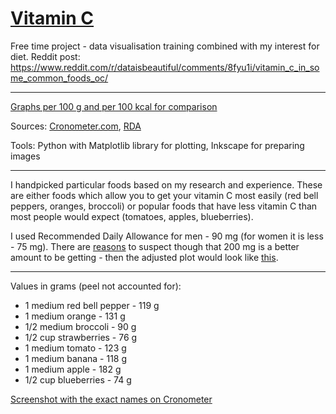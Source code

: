 # [Vitamin C](https://i.redd.it/228fi1p0a1v01.png)
Free time project - data visualisation training combined with my interest for diet. Reddit post: https://www.reddit.com/r/dataisbeautiful/comments/8fyu1i/vitamin_c_in_some_common_foods_oc/

---------

[Graphs per 100 g and per 100 kcal for comparison](https://imgur.com/a/ay0JtY6)

Sources: [Cronometer.com](https://cronometer.com/), [RDA](https://ods.od.nih.gov/factsheets/VitaminC-HealthProfessional/) 

Tools: Python with Matplotlib library for plotting, Inkscape for preparing images

-----------------

I handpicked particular foods based on my research and experience. These are either foods which allow you to get your vitamin C most easily (red bell peppers, oranges, broccoli) or popular foods that have less vitamin C than most people would expect (tomatoes, apples, blueberries). 

I used Recommended Daily Allowance for men - 90 mg (for women it is less - 75 mg). There are [reasons](https://www.youtube.com/watch?v=ZVR06qdg1_k) to suspect though that 200 mg is a better amount to be getting - then the adjusted plot would look like [this](https://imgur.com/iWeZZhm).

------------------

Values in grams (peel not accounted for):

- 1 medium red bell pepper - 119 g
- 1 medium orange - 131 g
- 1/2 medium broccoli - 90 g
- 1/2 cup strawberries - 76 g
- 1 medium tomato - 123 g
- 1 medium banana - 118 g
- 1 medium apple - 182 g
- 1/2 cup blueberries - 74 g


[Screenshot with the exact names on Cronometer](https://imgur.com/a/RCP39FR)
